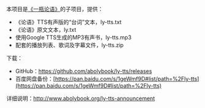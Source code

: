 本项目是[《一瓶论语》](https://github.com/abolybook/aboly)的子项目，提供：

- 《论语》TTS有声版的“台词”文本，ly-tts.txt
- 《论语》原文文本，ly.txt
- 使用Google TTS生成的MP3有声书，ly-tts.mp3
- 配套的播放列表、歌词及字幕文件，ly-tts.zip

下载：

- GitHub：https://github.com/abolybook/ly-tts/releases
- 百度网盘备份：[https://pan.baidu.com/s/1geWmf9D#list/path=%2Fly-tts](https://pan.baidu.com/s/1geWmf9D#list/path=%2Fly-tts)

详细说明：http://www.abolybook.org/ly-tts-announcement
